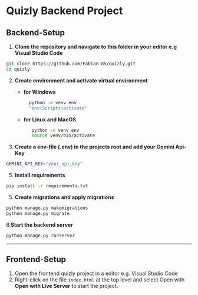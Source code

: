 # Quizly Backend Project


## Backend-Setup

1. **Clone the repository and navigate to this folder in your editor e.g Visual Studio Code**
```bash
git clone https://github.com/Fabian-85/quizly.git
cd quizly
```
 
2. **Create environment and activate virtual environment**
    -  **for Windows**

       ```bash
         python -m venv env
         "env\Scripts\activate" 
       ```
 

   -  **for Linux and MacOS**
 
      ```bash
         python -m venv env
         source venv/bin/activate 
      ```

3. **Create a env-file (.env) in the projects root and add your Gemini Api-Key**
```bash
GEMINI_API_KEY="your_api_key"
```


5. **Install requirements**
```bash
pip install -r requirements.txt
```

5. **Create migrations and apply migrations**
```bash
python manage.py makemigrations
python manage.py migrate
```

6.**Start the backend server**
```bash
python manage.py runserver
```
---

## Frontend-Setup

1. Open the frontend quizly project in a editor e.g. Visual Studio Code
2. Right-click on the file `index.html` at the top level and select Open with  **Open with Live Server** to start the project.
